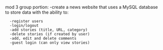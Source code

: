 mod 3
group portion:
    -create a news website that uses a MySQL database to store data with the ability to:
    
      -register users
      -login/logout
      -add stories (title, URL, category)
      -delete stories (if created by user)
      -add, edit and delete comments
      -guest login (can only view stories)
